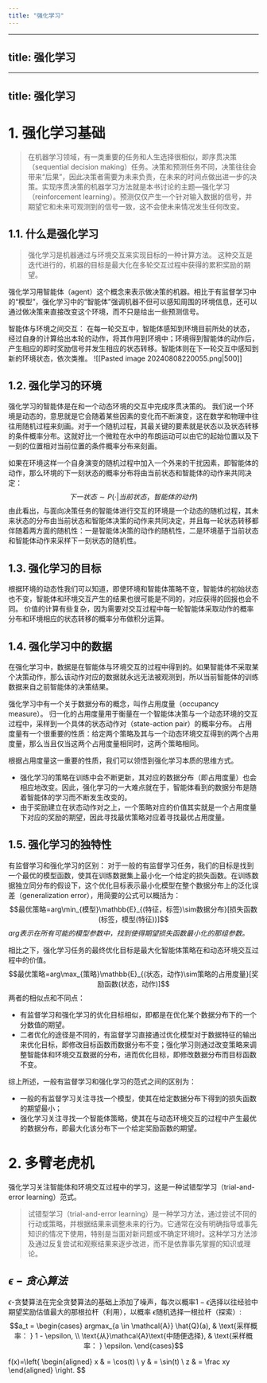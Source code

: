 ```yaml
---
title: "强化学习"
---
```

---
title: 强化学习
---
---
title: 强化学习
---
# 1. 强化学习基础
>在机器学习领域，有一类重要的任务和人生选择很相似，即序贯决策（sequential decision making）任务。决策和预测任务不同，决策往往会带来“后果”，因此决策者需要为未来负责，在未来的时间点做出进一步的决策。实现序贯决策的机器学习方法就是本书讨论的主题—强化学习（reinforcement learning）。预测仅仅产生一个针对输入数据的信号，并期望它和未来可观测到的信号一致，这不会使未来情况发生任何改变。

## 1.1. 什么是强化学习
> 强化学习是机器通过与环境交互来实现目标的一种计算方法。
> 这种交互是迭代进行的，机器的目标是最大化在多轮交互过程中获得的累积奖励的期望。

强化学习用智能体（agent）这个概念来表示做决策的机器。相比于有监督学习中的“模型”，强化学习中的“智能体”强调机器不但可以感知周围的环境信息，还可以通过做决策来直接改变这个环境，而不只是给出一些预测信号。

智能体与环境之间交互：
在每一轮交互中，智能体感知到环境目前所处的状态，经过自身的计算给出本轮的动作，将其作用到环境中；环境得到智能体的动作后，产生相应的即时奖励信号并发生相应的状态转移。智能体则在下一轮交互中感知到新的环境状态，依次类推。
![[Pasted image 20240808220055.png|500]]

## 1.2. 强化学习的环境
强化学习的智能体是在和一个动态环境的交互中完成序贯决策的。
我们说一个环境是动态的，意思就是它会随着某些因素的变化而不断演变，这在数学和物理中往往用随机过程来刻画。对于一个随机过程，其最关键的要素就是状态以及状态转移的条件概率分布。这就好比一个微粒在水中的布朗运动可以由它的起始位置以及下一刻的位置相对当前位置的条件概率分布来刻画。

如果在环境这样一个自身演变的随机过程中加入一个外来的干扰因素，即智能体的动作，那么环境的下一刻状态的概率分布将由当前状态和智能体的动作来共同决定：
$$下一状态\sim{P(\cdot|当前状态，智能体的动作)}$$
由此看出，与面向决策任务的智能体进行交互的环境是一个动态的随机过程，其未来状态的分布由当前状态和智能体决策的动作来共同决定，并且每一轮状态转移都伴随着两方面的随机性：一是智能体决策的动作的随机性，二是环境基于当前状态和智能体动作来采样下一刻状态的随机性。


## 1.3. 强化学习的目标
根据环境的动态性我们可以知道，即使环境和智能体策略不变，智能体的初始状态也不变，智能体和环境交互产生的结果也很可能是不同的，对应获得的回报也会不同。
价值的计算有些复杂，因为需要对交互过程中每一轮智能体采取动作的概率分布和环境相应的状态转移的概率分布做积分运算。

## 1.4. 强化学习中的数据
在强化学习中，数据是在智能体与环境交互的过程中得到的。如果智能体不采取某个决策动作，那么该动作对应的数据就永远无法被观测到，所以当前智能体的训练数据来自之前智能体的决策结果。

强化学习中有一个关于数据分布的概念，叫作占用度量（occupancy measure）。
归一化的占用度量用于衡量在一个智能体决策与一个动态环境的交互过程中，采样到一个具体的状态动作对（state-action pair）的概率分布。
占用度量有一个很重要的性质：给定两个策略及其与一个动态环境交互得到的两个占用度量，那么当且仅当这两个占用度量相同时，这两个策略相同。

根据占用度量这一重要的性质，我们可以领悟到强化学习本质的思维方式。
- 强化学习的策略在训练中会不断更新，其对应的数据分布（即占用度量）也会相应地改变。因此，强化学习的一大难点就在于，智能体看到的数据分布是随着智能体的学习而不断发生改变的。
- 由于奖励建立在状态动作对之上，一个策略对应的价值其实就是一个占用度量下对应的奖励的期望，因此寻找最优策略对应着寻找最优占用度量。


## 1.5. 强化学习的独特性
有监督学习和强化学习的区别：
对于一般的有监督学习任务，我们的目标是找到一个最优的模型函数，使其在训练数据集上最小化一个给定的损失函数。在训练数据独立同分布的假设下，这个优化目标表示最小化模型在整个数据分布上的泛化误差（generalization error），用简要的公式可以概括为：
$$最优策略=arg\min_{模型}\mathbb{E}_{(特征，标签)\sim数据分布}[损失函数(标签，模型(特征))]$$
*arg表示在所有可能的模型参数中，找到使得期望损失函数最小化的那组参数。*

相比之下，强化学习任务的最终优化目标是最大化智能体策略在和动态环境交互过程中的价值。
$$最优策略=arg\max_{策略}\mathbb{E}_{(状态，动作)\sim策略的占用度量}[奖励函数(状态，动作)]$$
两者的相似点和不同点：
- 有监督学习和强化学习的优化目标相似，即都是在优化某个数据分布下的一个分数值的期望。
- 二者优化的途径是不同的，有监督学习直接通过优化模型对于数据特征的输出来优化目标，即修改目标函数而数据分布不变；强化学习则通过改变策略来调整智能体和环境交互数据的分布，进而优化目标，即修改数据分布而目标函数不变。

综上所述，一般有监督学习和强化学习的范式之间的区别为：

- 一般的有监督学习关注寻找一个模型，使其在给定数据分布下得到的损失函数的期望最小；
- 强化学习关注寻找一个智能体策略，使其在与动态环境交互的过程中产生最优的数据分布，即最大化该分布下一个给定奖励函数的期望。

# 2. 多臂老虎机
强化学习关注智能体和环境交互过程中的学习，这是一种试错型学习（trial-and-error learning）范式。
> 试错型学习（trial-and-error learning）是一种学习方法，通过尝试不同的行动或策略，并根据结果来调整未来的行为。它通常在没有明确指导或事先知识的情况下使用，特别是当面对新问题或不确定环境时。这种学习方法涉及通过反复尝试和观察结果来逐步改进，而不是依靠事先掌握的知识或理论。

## $\epsilon -贪心算法$
 $\epsilon$-贪婪算法在完全贪婪算法的基础上添加了噪声，每次以概率$1-\epsilon$选择以往经验中期望奖励估值最大的那根拉杆（利用），以概率 $\epsilon$随机选择一根拉杆（探索）:
$$a_t = \begin{cases}
argmax_{a \in \mathcal{A}} \hat{Q}(a), & \text{采样概率： } 1 - \epsilon, \\ \text{从}\mathcal{A}\text{中随便选择}, & \text{采样概率： } \epsilon.
\end{cases}$$

f(x)=\left\{
\begin{aligned}
x & =  \cos(t) \\
y & =  \sin(t) \\
z & =  \frac xy
\end{aligned}
\right.
$$


